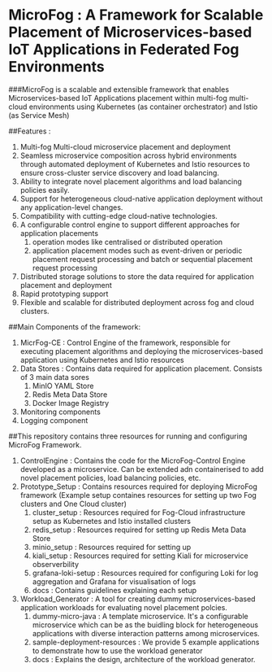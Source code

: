 # MicroFog : A Framework for Scalable Placement of Microservices-based IoT Applications in Federated Fog Environments

###MicroFog is a scalable and extensible framework that enables Microservices-based IoT Applications placement within multi-fog multi-cloud environments using Kubernetes (as container orchestrator) and Istio (as Service Mesh)

##Features : 
1. Multi-fog Multi-cloud microservice placement and deployment
2. Seamless microservice composition across hybrid environments through automated deployment of  Kubernetes and Istio resources to ensure cross-cluster service discovery and load balancing. 
3. Ability to integrate novel placement algorithms and load balancing policies easily. 
4. Support for heterogeneous cloud-native application deployment without any application-level changes. 
5. Compatibility with cutting-edge cloud-native technologies. 
6. A configurable control engine to support different approaches for application placements
   1. operation modes like centralised or distributed operation
   2. application placement modes such as event-driven or periodic placement request processing and batch or sequential placement request processing
7. Distributed storage solutions to store the data required for application placement and deployment 
8. Rapid prototyping support 
9. Flexible and scalable for distributed deployment across fog and cloud clusters.

##Main Components of the framework:
1. MicrFog-CE : Control Engine of the framework, responsible for executing placement algorithms and deploying the microservices-based application using Kubernetes and Istio resources
2. Data Stores : Contains data required for application placement. Consists of 3 main data sores
   1. MinIO YAML Store
   2. Redis Meta Data Store
   3. Docker Image Registry
3. Monitoring components
4. Logging component

##This repository contains three resources for running and configuring MicroFog Framework. 

1. ControlEngine : Contains the code for the MicroFog-Control Engine developed as a microservice. Can be extended adn containerised to add novel placement policies, load balancing policies, etc.
2. Prototype_Setup : Contains resources required for deploying MicroFog framework (Example setup containes resources for setting up two Fog clusters and One Cloud cluster)
   1. cluster_setup : Resources required for Fog-Cloud infrastructure setup as Kubernetes and Istio installed clusters
   2. redis_setup : Resources required for setting up Redis Meta Data Store
   3. minio_setup : Resources required for setting up
   4. kiali_setup : Resources required for setting Kiali for microservice observerbility
   5. grafana-loki-setup : Resources required for configuring Loki for log aggregation and Grafana for visualisation of logs
   6. docs : Contains guidelines explaining each setup
3. Workload_Generator : A tool for creating dummy microservices-based application workloads for evaluating novel placement polcies.
   1. dummy-micro-java : A template microservice. It's a configurable microservice which can be as the buidling block for heterogeneous applications with diverse interaction patterns among microservices.
   2. sample-deployment-resources : We provide 5 example applications to demonstrate how to use the workload generator
   3. docs : Explains the design, architecture of the workload generator.



